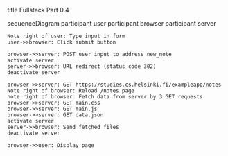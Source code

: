 title Fullstack Part 0.4

sequenceDiagram
    participant user
    participant browser
    participant server

    Note right of user: Type input in form
    user->>browser: Click submit button

    browser->>server: POST user input to address new_note
    activate server
    server->>browser: URL redirect (status code 302)
    deactivate server

    browser->>server: GET https://studies.cs.helsinki.fi/exampleapp/notes
    Note right of browser: Reload /notes page
    note right of browser: Fetch data from server by 3 GET requests
    browser->>server: GET main.css
    browser->>server: GET main.js
    browser->>server: GET data.json
    activate server
    server->>browser: Send fetched files
    deactivate server

    browser->>user: Display page